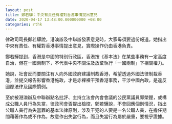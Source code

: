 ```yaml
---
layout: post
title: 鄭若驊：中央有責任有權對香港事情提出意見
date: 2020-04-17 13:48:00.000000000 +08:00
categories: rthk
---
```


律政司司長鄭若驊說，港澳辦及中聯辦發表意見時，大家毋須要過份報道。她指出中央有責任、有權對香港事情提出意見，實際操作仍由香港負責。

鄭若驊提到，香港是中國的特別行政區，香港按《基本法》在某些事務有一定高度自治，但在一國兩制下，不代表中央不關注及放棄執行「一國兩制」下相關權力。

她說，社會反而要關注有人向外國政府建議制裁香港，希望透過外國法律制裁香港，並提交報告影響香港施政，才是赤裸裸干預香港事務，干涉中國內政，是違反國際法律及國際慣例。

至於被港澳辦及中聯辦點名批評、主持立法會內會會議的公民黨議員郭榮鏗，或構成公職人員行為失當，律政司會否提出檢控，鄭若驊說，不會回應個別情況，指出公職人員行為失當罪的基本法律原則，涉及干犯的人要是一名公職人員，在擔任期間藉著作為或不作為，故意作出失當行為，而且失當行為屬於嚴重，要視乎證據。
